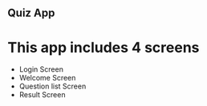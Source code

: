  ## Quiz App
 
 # This app includes 4 screens
 
 - Login Screen
 - Welcome Screen
 - Question list Screen
 - Result Screen
